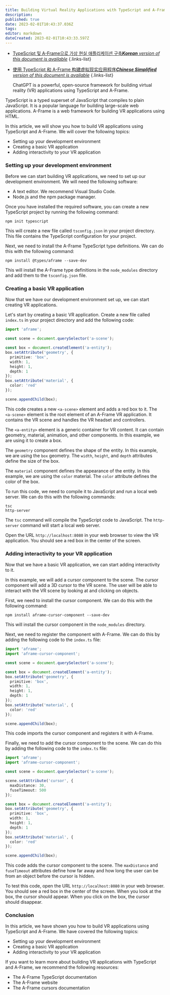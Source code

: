 ```yaml
---
title: Building Virtual Reality Applications with TypeScript and A-Frame
description: 
published: true
date: 2023-02-01T10:43:37.036Z
tags: 
editor: markdown
dateCreated: 2023-02-01T10:43:33.597Z
---
```


- [TypeScript 및 A-Frame으로 가상 현실 애플리케이션 구축***Korean** version of this document is available*](/ko/Knowledge-base/TypeScript/building-virtual-reality-applications-with-typescript-and-a-frame)
{.links-list}
- [使用 TypeScript 和 A-Frame 构建虚拟现实应用程序***Chinese Simplified** version of this document is available*](/zh/Knowledge-base/TypeScript/building-virtual-reality-applications-with-typescript-and-a-frame)
{.links-list}


  ChatGPT is a powerful, open-source framework for building virtual reality (VR) applications using TypeScript and A-Frame.

TypeScript is a typed superset of JavaScript that compiles to plain JavaScript. It is a popular language for building large-scale web applications. A-Frame is a web framework for building VR applications using HTML.

In this article, we will show you how to build VR applications using TypeScript and A-Frame. We will cover the following topics:

* Setting up your development environment
* Creating a basic VR application
* Adding interactivity to your VR application

### Setting up your development environment

Before we can start building VR applications, we need to set up our development environment. We will need the following software:

* A text editor. We recommend Visual Studio Code.
* Node.js and the npm package manager.

Once you have installed the required software, you can create a new TypeScript project by running the following command:

```
npm init typescript
```

This will create a new file called `tsconfig.json` in your project directory. This file contains the TypeScript configuration for your project.

Next, we need to install the A-Frame TypeScript type definitions. We can do this with the following command:

```
npm install @types/aframe --save-dev
```

This will install the A-Frame type definitions in the `node_modules` directory and add them to the `tsconfig.json` file.

### Creating a basic VR application

Now that we have our development environment set up, we can start creating VR applications.

Let's start by creating a basic VR application. Create a new file called `index.ts` in your project directory and add the following code:

```typescript
import 'aframe';

const scene = document.querySelector('a-scene');

const box = document.createElement('a-entity');
box.setAttribute('geometry', {
  primitive: 'box',
  width: 1,
  height: 1,
  depth: 1
});
box.setAttribute('material', {
  color: 'red'
});

scene.appendChild(box);
```

This code creates a new `<a-scene>` element and adds a red box to it. The `<a-scene>` element is the root element of an A-Frame VR application. It contains the VR scene and handles the VR headset and controllers.

The `<a-entity>` element is a generic container for VR content. It can contain geometry, material, animation, and other components. In this example, we are using it to create a box.

The `geometry` component defines the shape of the entity. In this example, we are using the `box` geometry. The `width`, `height`, and `depth` attributes define the size of the box.

The `material` component defines the appearance of the entity. In this example, we are using the `color` material. The `color` attribute defines the color of the box.

To run this code, we need to compile it to JavaScript and run a local web server. We can do this with the following commands:

```
tsc
http-server
```

The `tsc` command will compile the TypeScript code to JavaScript. The `http-server` command will start a local web server.

Open the URL `http://localhost:8080` in your web browser to view the VR application. You should see a red box in the center of the screen.

### Adding interactivity to your VR application

Now that we have a basic VR application, we can start adding interactivity to it.

In this example, we will add a cursor component to the scene. The cursor component will add a 3D cursor to the VR scene. The user will be able to interact with the VR scene by looking at and clicking on objects.

First, we need to install the cursor component. We can do this with the following command:

```
npm install aframe-cursor-component --save-dev
```

This will install the cursor component in the `node_modules` directory.

Next, we need to register the component with A-Frame. We can do this by adding the following code to the `index.ts` file:

```typescript
import 'aframe';
import 'aframe-cursor-component';

const scene = document.querySelector('a-scene');

const box = document.createElement('a-entity');
box.setAttribute('geometry', {
  primitive: 'box',
  width: 1,
  height: 1,
  depth: 1
});
box.setAttribute('material', {
  color: 'red'
});

scene.appendChild(box);
```

This code imports the cursor component and registers it with A-Frame.

Finally, we need to add the cursor component to the scene. We can do this by adding the following code to the `index.ts` file:

```typescript
import 'aframe';
import 'aframe-cursor-component';

const scene = document.querySelector('a-scene');

scene.setAttribute('cursor', {
  maxDistance: 30,
  fuseTimeout: 500
});

const box = document.createElement('a-entity');
box.setAttribute('geometry', {
  primitive: 'box',
  width: 1,
  height: 1,
  depth: 1
});
box.setAttribute('material', {
  color: 'red'
});

scene.appendChild(box);
```

This code adds the cursor component to the scene. The `maxDistance` and `fuseTimeout` attributes define how far away and how long the user can be from an object before the cursor is hidden.

To test this code, open the URL `http://localhost:8080` in your web browser. You should see a red box in the center of the screen. When you look at the box, the cursor should appear. When you click on the box, the cursor should disappear.

### Conclusion

In this article, we have shown you how to build VR applications using TypeScript and A-Frame. We have covered the following topics:

* Setting up your development environment
* Creating a basic VR application
* Adding interactivity to your VR application

If you want to learn more about building VR applications with TypeScript and A-Frame, we recommend the following resources:

* The A-Frame TypeScript documentation
* The A-Frame website
* The A-Frame cursors documentation